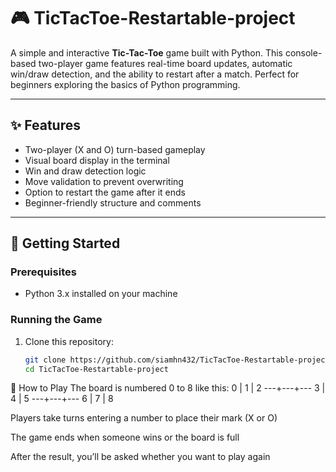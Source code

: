 # 🎮 TicTacToe-Restartable-project

A simple and interactive **Tic-Tac-Toe** game built with Python. This console-based two-player game features real-time board updates, automatic win/draw detection, and the ability to restart after a match. Perfect for beginners exploring the basics of Python programming.

---

## ✨ Features

- Two-player (X and O) turn-based gameplay
- Visual board display in the terminal
- Win and draw detection logic
- Move validation to prevent overwriting
- Option to restart the game after it ends
- Beginner-friendly structure and comments

---

## 🚀 Getting Started

### Prerequisites
- Python 3.x installed on your machine

### Running the Game

1. Clone this repository:
   ```bash
   git clone https://github.com/siamhn432/TicTacToe-Restartable-project.git
   cd TicTacToe-Restartable-project

🎯 How to Play
The board is numbered 0 to 8 like this:
 0 | 1 | 2
---+---+---
 3 | 4 | 5
---+---+---
 6 | 7 | 8

Players take turns entering a number to place their mark (X or O)

The game ends when someone wins or the board is full

After the result, you’ll be asked whether you want to play again

